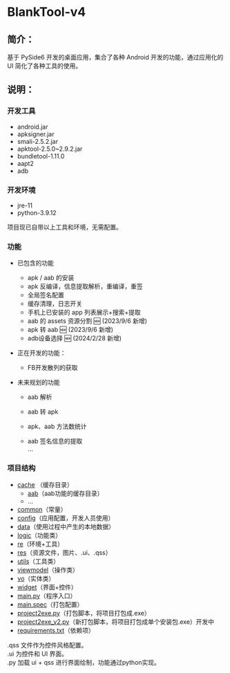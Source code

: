 # BlankTool-v4

## 简介：
基于 PySide6 开发的桌面应用，集合了各种 Android 开发的功能，通过应用化的 UI 简化了各种工具的使用。


## 说明：

### 开发工具
- android.jar
- apksigner.jar
- smali-2.5.2.jar
- apktool-2.5.0~2.9.2.jar
- bundletool-1.11.0
- aapt2
- adb

### 开发环境
- jre-11
- python-3.9.12

项目现已自带以上工具和环境，无需配置。
### 功能
- 已包含的功能
  - apk / aab 的安装
  - apk 反编译，信息提取解析，重编译，重签
  - 全局签名配置
  - 缓存清理，日志开关
  - 手机上已安装的 app 列表展示+搜索+提取
  - aab 的 assets 资源分割 :new: (2023/9/6 新增)
  - apk 转 aab :new: (2023/9/6 新增)
  - adb设备选择 :new: (2024/2/28 新增)

- 正在开发的功能：

  - FB开发散列的获取

- 未来规划的功能
  - aab 解析
  - aab 转 apk
  
  - apk、aab 方法数统计
  - aab 签名信息的提取\
...

### 项目结构
- [cache](./cache) （缓存目录）
  - [aab](./cache/aab)（aab功能的缓存目录）
  - ...
- [common](./common)（常量）
- [config](./config)（应用配置，开发人员使用）
- [data](./data)（使用过程中产生的本地数据）
- [logic](./logic)（功能类）
- [re](./re)（环境+工具）
- [res](./res)（资源文件，图片、.ui、.qss）
- [utils](./utils)（工具类）
- [viewmodel](./viewmodel)（操作类）
- [vo](./vo)（实体类）
- [widget](./widget)（界面+控件）
- [main.py](./main.py)（程序入口）
- [main.spec](./main.spec)（打包配置）
- [project2exe.py](./project2exe.py)（打包脚本，将项目打包成.exe）
- [project2exe_v2.py](./project2exe.py)（新打包脚本，将项目打包成单个安装包.exe）开发中
- [requirements.txt](./requirements.txt)（依赖项）


.qss 文件作为控件风格配置。\
.ui 为控件和 UI 界面。\
.py 加载 ui + qss 进行界面绘制，功能通过python实现。




